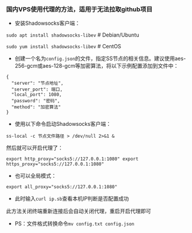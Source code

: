 ###  国内VPS使用代理的方法，适用于无法拉取github项目

- 安装Shadowsocks客户端：

```sudo apt install shadowsocks-libev```    #  Debian/Ubuntu

```sudo yum install shadowsocks-libev```    #  CentOS


- 创建一个名为```config.json```的文件，指定SS节点的相关信息。建议使用aes-256-gcm或aes-128-gcm等加密算法，将以下示例配置添加到文件中：
```
{
  "server": "节点地址",
  "server_port": 端口,
  "local_port": 1080,
  "password": "密码",
  "method": "加密算法"
}
```


- 使用以下命令启动Shadowsocks客户端：

```ss-local -c 节点文件路径 > /dev/null 2>&1 &```

然后就可以开启代理了：

```export http_proxy="socks5://127.0.0.1:1080" export https_proxy="socks5://127.0.0.1:1080"```


- 也可以全局模式：

```export all_proxy="socks5://127.0.0.1:1080"```


- 此时输入```curl ip.sb```查看本机IP判断是否配置成功

此方法关闭终端重新连接后会自动关闭代理，重启开启代理即可


- PS：文件格式转换命令```mv config.txt config.json```


